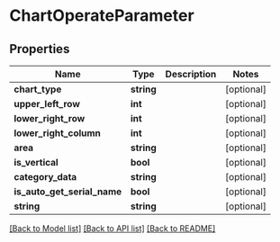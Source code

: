 # ChartOperateParameter

## Properties
Name | Type | Description | Notes
------------ | ------------- | ------------- | -------------
**chart_type** | **string** |  | [optional] 
**upper_left_row** | **int** |  | [optional] 
**lower_right_row** | **int** |  | [optional] 
**lower_right_column** | **int** |  | [optional] 
**area** | **string** |  | [optional] 
**is_vertical** | **bool** |  | [optional] 
**category_data** | **string** |  | [optional] 
**is_auto_get_serial_name** | **bool** |  | [optional] 
**string** | **string** |  | [optional] 

[[Back to Model list]](../README.md#documentation-for-models) [[Back to API list]](../README.md#documentation-for-api-endpoints) [[Back to README]](../README.md)



